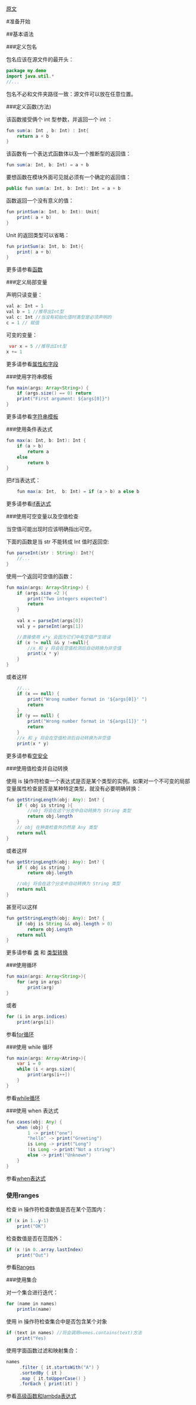 [原文](http://kotlinlang.org/docs/reference/basic-syntax.html)

#准备开始

##基本语法

###定义包名

包名应该在源文件的最开头：

```java
package my.demo
import java.util.*
//...
```

包名不必和文件夹路径一致：源文件可以放在任意位置。

###定义函数(方法)

该函数接受俩个 int 型参数，并返回一个 int ：

```java
fun sum(a: Int , b: Int) : Int{
	return a + b
}
```

该函数有一个表达式函数体以及一个推断型的返回值：

```java
fun sum(a: Int, b: Int) = a + b
```

要想函数在模块外面可见就必须有一个确定的返回值：

```java
public fun sum(a: Int, b: Int): Int = a + b
```

函数返回一个没有意义的值：

```java
fun printSum(a: Int, b: Int): Unit{
	print( a + b)
}
```

Unit 的返回类型可以省略：

```java
fun printSum(a: Int, b: Int){
	print( a + b)
}
```

更多请参看[函数](http://kotlinlang.org/docs/reference/functions.html)

###定义局部变量

声明只读变量：
```java
val a: Int = 1
val b = 1 //推导出Int型
val c: Int //当没有初始化值时类型是必须声明的
c = 1 // 赋值
```

可变的变量：

```java
 var x = 5 //推导出Int型
x += 1
```

更多请参看[属性和字段](http://kotlinlang.org/docs/reference/properties.html)

###使用字符串模板

```java
fun main(args: Array<String>) {
	if (args.size() == 0) return
	print("First argument: ${args[0]}")
}
```

更多请参看[字符串模板](http://kotlinlang.org/docs/reference/basic-types.html#string-templates)

###使用条件表达式

```java
fun max(a: Int, b: Int): Int {
	if (a > b)
		return a
	else
		return b
}
```

把if当表达式：

```java
	fun max(a: Int,  b: Int) = if (a > b) a else b
```

更多请参看[if表达式](http://kotlinlang.org/docs/reference/control-flow.html#if-expression)

###使用可空变量以及空值检查

当空值可能出现时应该明确指出可空。

下面的函数是当 str 不能转成 Int 值时返回空:

```java
fun parseInt(str : String): Int?{
	//...
}
```

使用一个返回可空值的函数：

```java
fun main(args: Array<String>) {
	if (args.size <2 ){
		print("Two integers expected")
		return
	}
	
	val x = parseInt(args[0])
	val y = parseInt(args[1])

	//直接使用 x*y 会因为它们中有空值产生错误
	if (x != null && y !=null){
		//x 和 y 将会在空值检测后自动转换为非空值
		print(x * y)
	}
}
```

或者这样

```java
	//...
	if (x == null) {
		print("Wrong number format in '${args[0]}' ")
		return
	}
	if (y == null) {
		print("Wrong number format in '${args[1]}' ")
		return
	}
	//x 和 y 将会在空值检测后自动转换为非空值
	print(x * y)
```

更多请参看[空安全](http://kotlinlang.org/docs/reference/null-safety.html)

###使用值检查并自动转换

使用 is 操作符检查一个表达式是否是某个类型的实例。如果对一个不可变的局部变量属性检查是否是某种特定类型，就没有必要明确转换：

```java
fun getStringLength(obj: Any): Int? {
	if ( obj is string ){
		//obj 将会在这个分支中自动转换为 String 类型
		return obj.length
	}
	// obj 在种类检查外仍然是 Any 类型
	return null
}
```

或者这样

```java
fun getStringLength(obj: Any): Int? {
	if ( obj is string )
		return obj.length

	//obj 将会在这个分支中自动转换为 String 类型
	return null
}
```

甚至可以这样

```java
fun getStringLength(obj: Any): Int? {
	if (obj is String && obj.length > 0)
		return obj.Length
	return null
}
```

更多请参看 [类](http://kotlinlang.org/docs/reference/classes.html) 和 [类型转换](http://kotlinlang.org/docs/reference/typecasts.html)

###使用循环

```java
fun main(args: Array<String>){
	for (arg in args)
		print(arg)
}
```

或者

```java
for (i in args.indices)
	print(args[i])
```

参看[for循环](http://kotlinlang.org/docs/reference/control-flow.html#for-loops)

###使用 while 循环

```java
fun main(args: Array<Atring>){
	var i = 0
	while (i < args.size){
		print(args[i++])
	}
}
```

参看[while循环](http://kotlinlang.org/docs/reference/control-flow.html#while-loops)

###使用 when 表达式

```java
fun cases(obj: Any) {
    when (obj) {
        1 -> print("one")
        "hello" -> print("Greeting")
        is Long -> print("Long")
        !is Long -> print("Not a string")
        else -> print("Unknown")
    }
}
```

参看[when表达式](http://kotlinlang.org/docs/reference/control-flow.html#when-expression)

### 使用ranges

检查 in 操作符检查数值是否在某个范围内：

```java
if (x in 1..y-1)
	print("OK")
```

检查数值是否在范围外：

```java
if (x !in 0..array.lastIndex)
	print("Out")
```

参看[Ranges](http://kotlinlang.org/docs/reference/ranges.html)

###使用集合

对一个集合进行迭代：

```java
for (name in names)
	println(name)
```

使用 in 操作符检查集合中是否包含某个对象

```java
if (text in names) //将会调用nemes.contains(text)方法
	print("Yes)
```

使用字面函数过滤和映射集合：

```java
names
     .filter { it.startsWith("A") }
     .sortedBy { it }
     .map { it.toUpperCase() }
     .forEach { print(it) }
```

参看[高级函数和lambda表达式](http://kotlinlang.org/docs/reference/lambdas.html)

